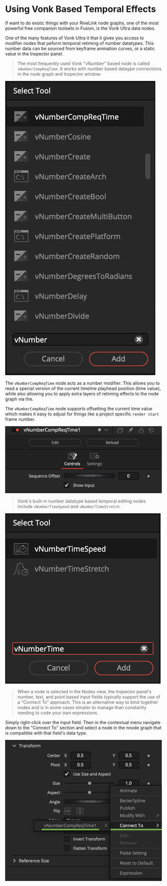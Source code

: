 # Using Vonk Based Temporal Effects

If want to do exotic things with your RiveLink node graphs, one of the most powerful free companion toolsets in Fusion, is the Vonk Ultra data nodes.

One of the many features of Vonk Ultra it that it gives you access to modifier nodes that peform temporal retiming of number datatypes. This number data can be sourced from keyframe animation curves, or a static value in the Inspector panel.

> The most frequently used Vonk "vNumber" based node is called `vNumberCompReqTime`. It works with number based dataype connections in the node graph and Inspector window. 

![vNumberCompReqTime](Images/vNumberCompReqTime.png)

The `vNumberCompReqTime` node acts as a number modifier. This allows you to read a special version of the current timeline playhead position (time value), while also allowing you to apply extra layers of retiming effects to the node graph via the.

The `vNumberCompReqTime` node supports offsetting the current time value which makes it easy to adjust for things like a project specific `render start` frame number.

![vNumberCompReqTime Offset Time](Images/vNumberCompReqTime-Inspector.png)

> Vonk's built-in number datatype based temporal editing nodes include `vNumberTimeSpeed` and `vNumberTimeStretch`.

![Temporal Editing Nodes](Images/vNumberTime-Select-Tool.png)

> When a node is selected in the Nodes view, the Inspector panel's number, text, and point based input fields typically support the use of a "Connect To" approach. This is an alternative way to bind together nodes and is in some cases simpler to manage than constantly needing to code your own expressions.

Simply right-click over the input field. Then in the contextual menu navigate down to the "Connect To" section and select a node in the nnode graph that is compatible with that field's data type.

![Connect To](Images/vonk-connect-to.png)
